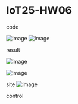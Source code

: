 # IoT25-HW06

code

![image](https://github.com/user-attachments/assets/b8ab90c4-9d19-4ab4-969a-029d8151fa9a)
![image](https://github.com/user-attachments/assets/b9459908-418b-4392-948a-320c91ae8b25)


result

![image](https://github.com/user-attachments/assets/1cc7cbba-7565-4e1d-b97d-8dfd31f20c02)

![image](https://github.com/user-attachments/assets/bdd77572-eb4c-414c-8828-429acb67f602)

site
![image](https://github.com/user-attachments/assets/3722563b-0adc-420a-bf99-33b5d3d1762e)

control
